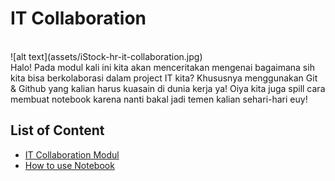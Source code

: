# IT Collaboration
<br>
![alt text](assets/iStock-hr-it-collaboration.jpg)
<br>
Halo! Pada modul kali ini kita akan menceritakan mengenai bagaimana sih kita bisa berkolaborasi dalam project IT kita? Khususnya menggunakan Git & Github yang kalian harus kuasain di dunia kerja ya!
Oiya kita juga spill cara membuat notebook karena nanti bakal jadi temen kalian sehari-hari euy!

## List of Content
- [IT Collaboration Modul](<IT Collaboration (Notebook, Git, & Github).md>)
- [How to use Notebook](<Using Notebook for Data.md>)
